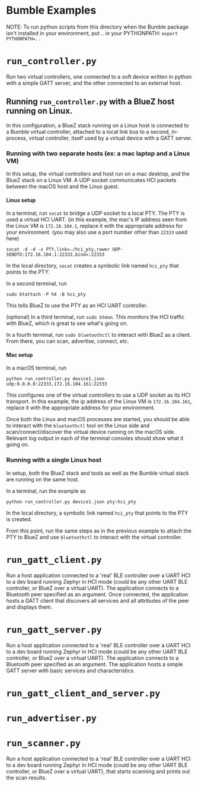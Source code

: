 Bumble Examples
===============

NOTE:
To run python scripts from this directory when the Bumble package isn't installed in your environment,
put .. in your PYTHONPATH: `export PYTHONPATH=..`

# `run_controller.py`
Run two virtual controllers, one connected to a soft device written in python with a simple GATT server, and the other connected to an external host.

## Running `run_controller.py` with a BlueZ host running on Linux.

In this configuration, a BlueZ stack running on a Linux host is connected to a Bumble virtual
controller, attached to a local link bus to a second, in-process, virtual controller, itself
used by a virtual device with a GATT server.

### Running with two separate hosts (ex: a mac laptop and a Linux VM)
In this setup, the virtual controllers and host run on a mac desktop, and the BlueZ stack on a Linux VM. A UDP socket communicates HCI packets between the macOS host and the Linux guest.

#### Linux setup
In a terminal, run `socat` to bridge a UDP socket to a local PTY.
The PTY is used a virtual HCI UART.
(in this example, the mac's IP address seen from the Linux VM is `172.16.104.1`, replace it with
the appropriate address for your environment. (you may also use a port number other than `22333` used here)
```
socat -d -d -x PTY,link=./hci_pty,rawer UDP-SENDTO:172.16.104.1:22333,bind=:22333
```

In the local directory, `socat` creates a symbolic link named `hci_pty` that points to the PTY.

In a second terminal, run
```
sudo btattach -P h4 -B hci_pty
```

This tells BlueZ to use the PTY as an HCI UART controller.

(optional) In a third terminal, run `sudo btmon`. This monitors the HCI traffic with BlueZ, which is great to see what's going on.

In a fourth terminal, run `sudo bluetoothctl` to interact with BlueZ as a client. From there, you can scan, advertise, connect, etc.

#### Mac setup
In a macOS terminal, run
```
python run_controller.py device1.json udp:0.0.0.0:22333,172.16.104.161:22333
```

This configures one of the virtual controllers to use a UDP socket as its HCI transport. In this example, the ip address of the Linux VM is `172.16.104.161`, replace it with the appropriate
address for your environment.

Once both the Linux and macOS processes are started, you should be able to interact with the
`bluetoothctl` tool on the Linux side and scan/connect/discover the virtual device running on
the macOS side. Relevant log output in each of the terminal consoles should show what it going on.

### Running with a single Linux host
In setup, both the BlueZ stack and tools as well as the Bumble virtual stack are running on the same
host.

In a terminal, run the example as
```
python run_controller.py device1.json pty:hci_pty
```

In the local directory, a symbolic link named `hci_pty` that points to the PTY is created.

From this point, run the same steps as in the previous example to attach the PTY to BlueZ and use
`bluetoothctl` to interact with the virtual controller.


# `run_gatt_client.py`
Run a host application connected to a 'real' BLE controller over a UART HCI to a dev board running Zephyr in HCI mode (could be any other UART BLE controller, or BlueZ over a virtual UART). The application connects to a Bluetooth peer specified as an argument.
Once connected, the application hosts a GATT client that discovers all services and all attributes of the peer and displays them.

# `run_gatt_server.py`
Run a host application connected to a 'real' BLE controller over a UART HCI to a dev board running Zephyr in HCI mode (could be any other UART BLE controller, or BlueZ over a virtual UART). The application connects to a Bluetooth peer specified as an argument.
The application hosts a simple GATT server with basic
services and characteristics.

# `run_gatt_client_and_server.py`

# `run_advertiser.py`

# `run_scanner.py`
Run a host application connected to a 'real' BLE controller over a UART HCI to a dev board running Zephyr in HCI mode (could be any other UART BLE controller, or BlueZ over a virtual UART), that starts scanning and prints out the scan results.
